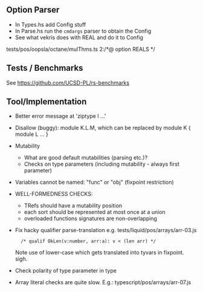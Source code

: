 Option Parser
-------------

* In Types.hs add Config stuff
* In Parse.hs run the `cmdargs` parser to obtain the Config
* See what vekris does with REAL and do it to Config


tests/pos/oopsla/octane/mulThms.ts
2:/*@ option REALS */


Tests / Benchmarks
------------------

See https://github.com/UCSD-PL/rs-benchmarks


Tool/Implementation
-------------------

  - Better error message at 'ziptype l ...'

  - Disallow (buggy): module K.L.M, which can be replaced by
      module K { module L ... }


  - Mutability
      * What are good default mutabilities (parsing etc.)?
      * Checks on type parameters (including mutability - always first parameter)


  - Variables cannot be named: "func" or "obj" (fixpoint restriction)

  - WELL-FORMEDNESS CHECKS:
    * TRefs should have a mutability position
    * each sort should be represented at most once at a union
    * overloaded functions signatures are non-overlapping

  - Fix hacky qualifier parse-translation e.g. tests/liquid/pos/arrays/arr-03.js

          /* qualif OkLen(v:number, arr:a): v < (len arr) */

    Note use of lower-case which gets translated into tyvars in fixpoint. sigh.

  - Check polarity of type parameter in type

  - Array literal checks are quite slow.
      E.g.: typescript/pos/arrays/arr-07.js
